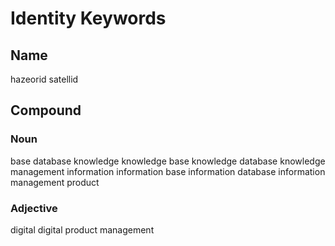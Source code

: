 Identity Keywords
=================

Name
----

hazeorid
satellid

Compound
--------

### Noun

base
database
knowledge
  knowledge base
  knowledge database
  knowledge management
information
  information base
  information database
  information management
product

### Adjective

digital
  digital product
management

